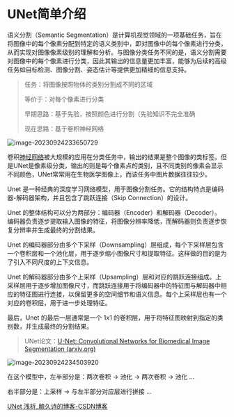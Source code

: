 # UNet简单介绍

语义分割（Semantic Segmentation）是计算机视觉领域的一项基础任务，旨在将图像中的每个像素分配到特定的语义类别中，即对图像中的每个像素进行分类，从而实现对图像像素级别的理解和分析。与图像分类任务不同的是，语义分割需要对图像中的每个像素进行分类，因此其输出的信息量更加丰富，能够为后续的高级任务如目标检测、图像分割、姿态估计等提供更加精细的信息支持。

> 任务：将图像按照物体的类别分割成不同的区域
>
> 等价于：对每个像素进行分类
>
> 早期思路：基于先验，按照颜色进行分割（先验知识不完全准确
>
> 现在思路：基于卷积神经网络

![image-20230924233650729](https://cdn.789ak.com/img/image-20230924233650729.png)

卷积[神经网络](https://so.csdn.net/so/search?q=神经网络&spm=1001.2101.3001.7020)被大规模的应用在分类任务中，输出的结果是整个图像的类标签。但是UNet是像素级分类，输出的则是每个像素点的类别，且不同类别的像素会显示不同颜色，UNet常常用在生物医学图像上，而该任务中图片数据往往较少。

Unet 是一种经典的深度学习网络模型，用于图像分割任务。它的结构特点是编码器-解码器架构，并且包含了跳跃连接（Skip Connection）的设计。

Unet 的整体结构可以分为两部分：编码器（Encoder）和解码器（Decoder）。编码器负责逐步提取输入图像的特征，将图像分辨率降低，而解码器则负责逐步恢复分辨率并生成最终的分割结果。

Unet 的编码器部分由多个下采样（Downsampling）层组成，每个下采样层包含一个卷积层和一个池化层，用于逐步缩小图像尺寸和提取特征。这样做的目的是为了引入不同尺度的上下文信息。

Unet 的解码器部分由多个上采样（Upsampling）层和对应的跳跃连接组成。上采样层用于逐步增加图像尺寸，而跳跃连接用于将编码器中的特征图与解码器中相应的特征图进行连接，以保留更多的空间细节和语义信息。每个上采样层也有一个对应的卷积层，用于进一步处理特征。

最后，Unet 的最后一层通常是一个 1x1 的卷积层，用于将特征图映射到指定的类别数，并生成最终的分割结果。

> UNet论文：[U-Net: Convolutional Networks for Biomedical Image Segmentation (arxiv.org)](https://arxiv.org/pdf/1505.04597.pdf)

![image-20230924234503920](https://cdn.789ak.com/img/image-20230924234503920.png)

在这个模型中，左半部分是：两次卷积 -> 池化 -> 两次卷积 -> 池化 ...

右半部分是：上采样 -> 与左半部分对应层进行拼接 ...



[UNet 浅析_酿久诗的博客-CSDN博客](https://blog.csdn.net/qq_41731861/article/details/120528269?ops_request_misc=&request_id=&biz_id=102&utm_term=unet&utm_medium=distribute.pc_search_result.none-task-blog-2~all~sobaiduweb~default-0-120528269.142^v94^chatsearchT3_1&spm=1018.2226.3001.4187)